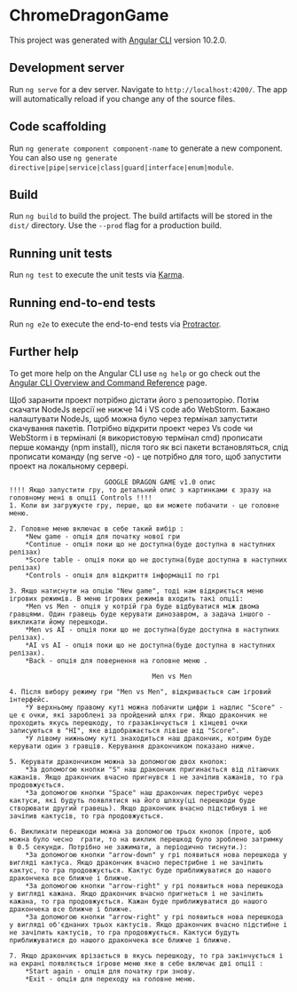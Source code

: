 # ChromeDragonGame

This project was generated with [Angular CLI](https://github.com/angular/angular-cli) version 10.2.0.

## Development server

Run `ng serve` for a dev server. Navigate to `http://localhost:4200/`. The app will automatically reload if you change any of the source files.

## Code scaffolding

Run `ng generate component component-name` to generate a new component. You can also use `ng generate directive|pipe|service|class|guard|interface|enum|module`.

## Build

Run `ng build` to build the project. The build artifacts will be stored in the `dist/` directory. Use the `--prod` flag for a production build.

## Running unit tests

Run `ng test` to execute the unit tests via [Karma](https://karma-runner.github.io).

## Running end-to-end tests

Run `ng e2e` to execute the end-to-end tests via [Protractor](http://www.protractortest.org/).

## Further help

To get more help on the Angular CLI use `ng help` or go check out the [Angular CLI Overview and Command Reference](https://angular.io/cli) page.

Щоб заранити проект потрібно дістати його з репозиторію. Потім скачати NodeJs версії не нижче 14 і VS code або WebStorm. Бажано налаштувати NodeJs, щоб можна було через термінал запустити скачування пакетів. Потрібно відкрити проект через Vs code чи WebStorm і в терміналі (я використовую термінал cmd) прописати перше команду (npm install), після  того як всі пакети встановляться, слід прописати команду (ng serve -o) - це потрібно для того, щоб запустити проект на локальному сервері.

                            GOOGLE DRAGON GAME v1.0 опис
    !!!! Якщо запустити гру, то детальний опис з картинками є зразу на головному мені в опції Controls !!!!
    1. Коли ви загружуєте гру, перше, що ви можете побачити - це головне меню.
    
    2. Головне меню включає в себе такий вибір :
        *New game - опція для початку нової гри
        *Continue - опція поки що не доступна(буде доступна в наступних релізах)
        *Score table - опція поки що не доступна(буде доступна в наступних релізах)
        *Controls - опція для відкриття інформації по грі
    
    3. Якщо натиснути на опцію "New game", тоді нам відкриється меню ігрових режимів. В меню ігрових режимів входить такі опції:
        *Men vs Men - опція у котрій гра буде відбуватися між двома гравцями. Один гравець буде керувати динозавром, а задача іншого - викликати йому перешкоди.
        *Men vs AI - опція поки що не доступна(буде доступна в наступних релізах).
        *AI vs AI - опція поки що не доступна(буде доступна в наступних релізах).
        *Back - опція для повернення на головне меню .

                                        Men vs Men

    4. Після вибору режиму гри "Men vs Men", відкривається сам ігровий інтерфейс.
        *У верхньому правому куті можна побачити цифри і надпис "Score" - це є очки, які зароблені за пройдений шлях гри. Якщо дракончик не проходить якусь перешкоду, то гразакінчується і кінцеві очки записуються в "HI", яке відображається лівіше від "Score".
        *У лівому нижньому куті знаходиться наш дракончик, котрим буде керувати один з гравців. Керування дракончиком показано нижче.

    5. Керувати дракончиком можна за допомогою двох кнопок:
        *За допомогою кнопки "S" наш дракончик пригинається від літаючих кажанів. Якщо дракончик вчасно пригнувся і не зачіпив кажанів, то гра продовжується.
        *За допомогою кнопки "Space" наш дракончик перестрибує через кактуси, які будуть появлятися на його шляху(ці перешкоди буде створювати другий гравець). Якщо дракончик вчасно підстибнув і не зачіпив кактусів, то гра продовжується.

    6. Викликати перешкоди можна за допомогою трьох кнопок (проте, щоб можна було чесно  грати, то на виклик перешкод було зроблено затримку в 0.5 секунди. Потрібно не зажимати, а періодично тиснути.):
        *За допомогою кнопки "arrow-down" у грі появиться нова перешкода у вигляді кактуса. Якщо дракончик вчасно перестрибне і не зачіпить кактус, то гра продовжується. Кактус буде приближуватися до нашого дракончека все ближче і ближче.
        *За допомогою кнопки "arrow-right" у грі появиться нова перешкода у вигляді кажана. Якщо дракончик вчасно пригнеться і не зачіпить кажана, то гра продовжується. Кажан буде приближуватися до нашого дракончека все ближче і ближче.
        *За допомогою кнопки "arrow-right" у грі появиться нова перешкода у вигляді об'єднаних трьох кактусів. Якщо дракончик вчасно підстибне і не зачіпить кактусів, то гра продовжується. Кактуси будуть приближуватися до нашого дракончека все ближче і ближче.

    7. Якщо дракончик врізається в якусь перешкоду, то гра закінчується і на екрані появляється ігрове меню яке в себе включає дві опції :
        *Start again - опція для початку гри знову.
        *Exit - опція для переходу на головне меню.